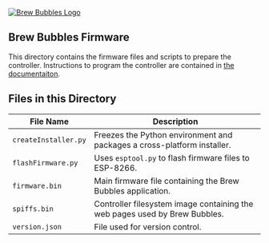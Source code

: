 [![Brew Bubbles Logo](https://www.brewbubbles.com/wp-content/uploads/2019/08/BB-full-logo.png "Brew Bubbles")](http://www.brewbubbles.com/)

## Brew Bubbles Firmware

This directory contains the firmware files and scripts to prepare the controller. Instructions to program the controller are contained in [the documentaiton](https://docs.brewbubbles.com).

## Files in this Directory

**File Name**|**Description**
-----|-----
`createInstaller.py` | Freezes the Python environment and packages a cross-platform installer.
`flashFirmware.py`| Uses `esptool.py` to flash firmware files to ESP-8266.
`firmware.bin`| Main firmware file containing the Brew Bubbles application.
`spiffs.bin`| Controller filesystem image containing the web pages used by Brew Bubbles.
`version.json` | File used for version control.
